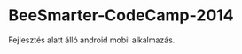 BeeSmarter-CodeCamp-2014
========================

Fejlesztés alatt álló android mobil alkalmazás. 
